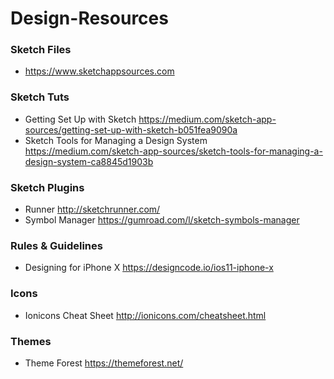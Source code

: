 # Design-Resources

### Sketch Files
- https://www.sketchappsources.com

### Sketch Tuts
- Getting Set Up with Sketch https://medium.com/sketch-app-sources/getting-set-up-with-sketch-b051fea9090a
- Sketch Tools for Managing a Design System https://medium.com/sketch-app-sources/sketch-tools-for-managing-a-design-system-ca8845d1903b

### Sketch Plugins
- Runner http://sketchrunner.com/
- Symbol Manager https://gumroad.com/l/sketch-symbols-manager

### Rules & Guidelines
- Designing for iPhone X https://designcode.io/ios11-iphone-x

### Icons
- Ionicons Cheat Sheet http://ionicons.com/cheatsheet.html

### Themes
- Theme Forest https://themeforest.net/
